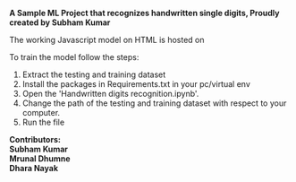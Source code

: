 <b>A Sample ML Project that recognizes handwritten single digits, Proudly created by Subham Kumar</b>

The working Javascript model on HTML is hosted on 

To train the model follow the steps:
  1. Extract the testing and training dataset
  2. Install the packages in Requirements.txt in your pc/virtual env
  3. Open the 'Handwritten digits recognition.ipynb'.
  4. Change the path of the testing and training dataset with respect to your computer.
  5. Run the file

<b>Contributors:
	<br></t>Subham Kumar
  <br></t>Mrunal Dhumne
  <br></t>Dhara Nayak

